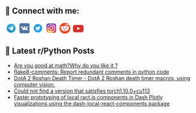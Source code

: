 ## 🔎 Connect with me:
[<img src="https://github.com/bullbesh/bullbesh/blob/main/images/Telegram.png" width="32" height="32" />](https://t.me/bullbesh)
[<img src="https://github.com/bullbesh/bullbesh/blob/main/images/VK.png" width="32" height="32" />](https://vk.com/bullbesh)
[<img src="https://github.com/bullbesh/bullbesh/blob/main/images/Twitter.png" width="32" height="32" />](https://twitter.com/bullbesh1)
[<img src="https://github.com/bullbesh/bullbesh/blob/main/images/Instagram.png" width="32" height="32" />](https://www.instagram.com/bullbesh)
[<img src="https://github.com/bullbesh/bullbesh/blob/main/images/Reddit.png" width="32" height="32" />](https://www.reddit.com/user/bullbesh)
[<img src="https://github.com/bullbesh/bullbesh/blob/main/images/YouTube.png" width="32" height="32" />](https://www.youtube.com/channel/UCtfjRs6uzgq5mfm8S06WTcg)

## 📕 Latest r/Python Posts
<!-- BLOG-POST-LIST:START -->
- [Are you good at math?Why do you like it ?](https://www.reddit.com/r/Python/comments/xtr2fg/are_you_good_at_mathwhy_do_you_like_it/)
- [flake8-comments: Report redundant comments in python code](https://www.reddit.com/r/Python/comments/xtqydf/flake8comments_report_redundant_comments_in/)
- [DotA 2 Roshan Death Timer - DotA 2 Roshan death timer macros, using computer vision.](https://www.reddit.com/r/Python/comments/xtp0sb/dota_2_roshan_death_timer_dota_2_roshan_death/)
- [Could not find a version that satisfies torch1.10.0+cu113](https://www.reddit.com/r/Python/comments/xtofz3/could_not_find_a_version_that_satisfies/)
- [Faster prototyping of local ract.js components in Dash Plotly visualizations using the dash-local-react-components package](https://www.reddit.com/r/Python/comments/xto24r/faster_prototyping_of_local_ractjs_components_in/)
<!-- BLOG-POST-LIST:END -->
